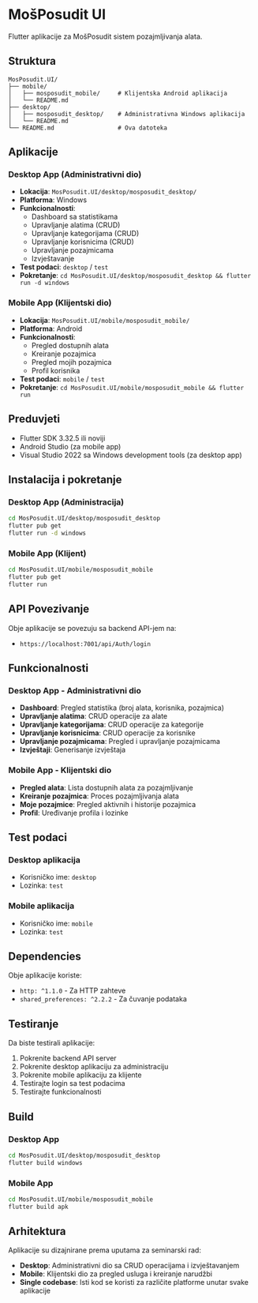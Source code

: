 # MošPosudit UI

Flutter aplikacije za MošPosudit sistem pozajmljivanja alata.

## Struktura

```
MosPosudit.UI/
├── mobile/
│   ├── mosposudit_mobile/     # Klijentska Android aplikacija
│   └── README.md
├── desktop/
│   ├── mosposudit_desktop/    # Administrativna Windows aplikacija
│   └── README.md
└── README.md                  # Ova datoteka
```

## Aplikacije

### Desktop App (Administrativni dio)
- **Lokacija**: `MosPosudit.UI/desktop/mosposudit_desktop/`
- **Platforma**: Windows
- **Funkcionalnosti**: 
  - Dashboard sa statistikama
  - Upravljanje alatima (CRUD)
  - Upravljanje kategorijama (CRUD)
  - Upravljanje korisnicima (CRUD)
  - Upravljanje pozajmicama
  - Izvještavanje
- **Test podaci**: `desktop` / `test`
- **Pokretanje**: `cd MosPosudit.UI/desktop/mosposudit_desktop && flutter run -d windows`

### Mobile App (Klijentski dio)
- **Lokacija**: `MosPosudit.UI/mobile/mosposudit_mobile/`
- **Platforma**: Android
- **Funkcionalnosti**:
  - Pregled dostupnih alata
  - Kreiranje pozajmica
  - Pregled mojih pozajmica
  - Profil korisnika
- **Test podaci**: `mobile` / `test`
- **Pokretanje**: `cd MosPosudit.UI/mobile/mosposudit_mobile && flutter run`

## Preduvjeti

- Flutter SDK 3.32.5 ili noviji
- Android Studio (za mobile app)
- Visual Studio 2022 sa Windows development tools (za desktop app)

## Instalacija i pokretanje

### Desktop App (Administracija)
```bash
cd MosPosudit.UI/desktop/mosposudit_desktop
flutter pub get
flutter run -d windows
```

### Mobile App (Klijent)
```bash
cd MosPosudit.UI/mobile/mosposudit_mobile
flutter pub get
flutter run
```

## API Povezivanje

Obje aplikacije se povezuju sa backend API-jem na:
- `https://localhost:7001/api/Auth/login`

## Funkcionalnosti

### Desktop App - Administrativni dio
- **Dashboard**: Pregled statistika (broj alata, korisnika, pozajmica)
- **Upravljanje alatima**: CRUD operacije za alate
- **Upravljanje kategorijama**: CRUD operacije za kategorije
- **Upravljanje korisnicima**: CRUD operacije za korisnike
- **Upravljanje pozajmicama**: Pregled i upravljanje pozajmicama
- **Izvještaji**: Generisanje izvještaja

### Mobile App - Klijentski dio
- **Pregled alata**: Lista dostupnih alata za pozajmljivanje
- **Kreiranje pozajmica**: Proces pozajmljivanja alata
- **Moje pozajmice**: Pregled aktivnih i historije pozajmica
- **Profil**: Uređivanje profila i lozinke

## Test podaci

### Desktop aplikacija
- Korisničko ime: `desktop`
- Lozinka: `test`

### Mobile aplikacija
- Korisničko ime: `mobile`
- Lozinka: `test`

## Dependencies

Obje aplikacije koriste:
- `http: ^1.1.0` - Za HTTP zahteve
- `shared_preferences: ^2.2.2` - Za čuvanje podataka

## Testiranje

Da biste testirali aplikacije:

1. Pokrenite backend API server
2. Pokrenite desktop aplikaciju za administraciju
3. Pokrenite mobile aplikaciju za klijente
4. Testirajte login sa test podacima
5. Testirajte funkcionalnosti

## Build

### Desktop App
```bash
cd MosPosudit.UI/desktop/mosposudit_desktop
flutter build windows
```

### Mobile App
```bash
cd MosPosudit.UI/mobile/mosposudit_mobile
flutter build apk
```

## Arhitektura

Aplikacije su dizajnirane prema uputama za seminarski rad:
- **Desktop**: Administrativni dio sa CRUD operacijama i izvještavanjem
- **Mobile**: Klijentski dio za pregled usluga i kreiranje narudžbi
- **Single codebase**: Isti kod se koristi za različite platforme unutar svake aplikacije 